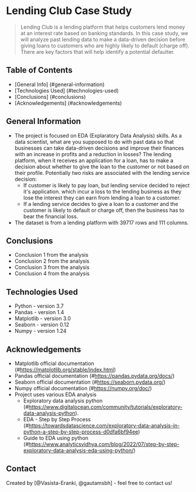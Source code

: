# Lending Club Case Study
> Lending Club is a lending platform that helps customers lend money at an interest rate based on banking standards. In this case study, we will analyze past lending data to make a data-driven decision before giving loans to customers who are highly likely to default (charge off). There are key factors that will help identify a potential defaulter.


## Table of Contents

* [General Info] (#general-information)
* [Technologies Used] (#technologies-used)
* [Conclusions] (#conclusions)
* [Acknowledgements] (#acknowledgements)


## General Information

- The project is focused on EDA (Explaratory Data Analysis) skills. As a data scientist, what are you supposed to do with past data so that businesses can take data-driven decisions and improve their finances with an increase in profits and a reduction in losses?
The lending platform, when it receives an application for a loan, has to make a decision about whether to give the loan to the customer or not based on their profile. Potentially two risks are associated with the lending service decision:
    - If customer is likely to pay loan, but lending service decided to reject it's application. which incur a loss to the lending business as they lose the interest they can earn from lending a loan to a customer.
    - If a lending service decides to give a loan to a customer and the customer is likely to default or charge off, then the business has to bear the financial loss.
- The dataset is from a lending platform with 39717 rows and 111 columns.


## Conclusions

- Conclusion 1 from the analysis
- Conclusion 2 from the analysis
- Conclusion 3 from the analysis
- Conclusion 4 from the analysis


## Technologies Used

- Python - version 3.7
- Pandas - version 1.4
- Matplotlib - version 3.0
- Seaborn - version 0.12
- Numpy - version 1.24


## Acknowledgements

- Matplotlib official documentation (#https://matplotlib.org/stable/index.html)
- Pandas official documentation (#https://pandas.pydata.org/docs/)
- Seaborn official documentation (#https://seaborn.pydata.org/)
- Numpy official documentation (#https://numpy.org/doc/)
- Project uses various EDA analysis
    - Exploratory data analysis python (#https://www.digitalocean.com/community/tutorials/exploratory-data-analysis-python).
    - EDA - Step by Step Process (#https://towardsdatascience.com/exploratory-data-analysis-in-python-a-step-by-step-process-d0dfa6bf94ee)
    - Guide to EDA using python (#https://www.analyticsvidhya.com/blog/2022/07/step-by-step-exploratory-data-analysis-eda-using-python/)

## Contact

Created by [@Vasista-Eranki, @gautamsbh] - feel free to contact us!

